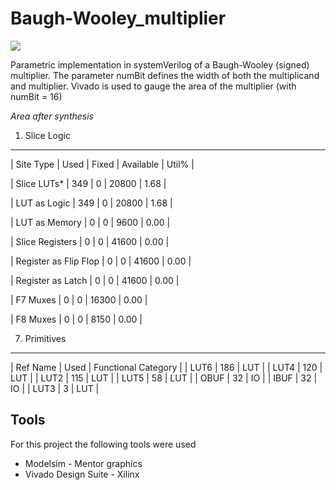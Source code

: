 # Baugh-Wooley_multiplier
![](https://img.shields.io/badge/Development-Stopped-red)

Parametric implementation in systemVerilog of a Baugh-Wooley (signed) multiplier. The parameter numBit defines the width of both the multiplicand and multiplier. Vivado is used to gauge the area of the multiplier (with numBit = 16)

*Area after synthesis*

1. Slice Logic
--------------

|        Site Type        | Used | Fixed | Available | Util% |

| Slice LUTs*             |  349 |     0 |     20800 |  1.68 |

|   LUT as Logic          |  349 |     0 |     20800 |  1.68 |

|   LUT as Memory         |    0 |     0 |      9600 |  0.00 |

| Slice Registers         |    0 |     0 |     41600 |  0.00 |

|   Register as Flip Flop |    0 |     0 |     41600 |  0.00 |

|   Register as Latch     |    0 |     0 |     41600 |  0.00 |

| F7 Muxes                |    0 |     0 |     16300 |  0.00 |

| F8 Muxes                |    0 |     0 |      8150 |  0.00 |


7. Primitives
-------------

| Ref Name | Used | Functional Category |
| LUT6     |  186 |                 LUT |
| LUT4     |  120 |                 LUT |
| LUT2     |  115 |                 LUT |
| LUT5     |   58 |                 LUT |
| OBUF     |   32 |                  IO |
| IBUF     |   32 |                  IO |
| LUT3     |    3 |                 LUT |

## Tools

For this project the following tools were used
- Modelsim - Mentor graphics
- Vivado Design Suite - Xilinx
